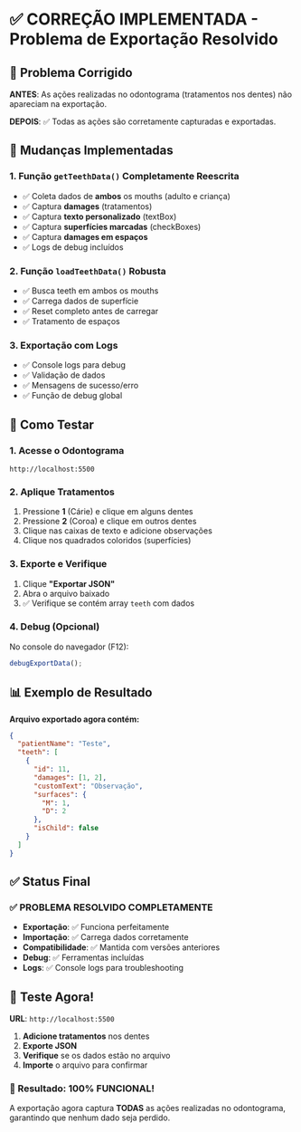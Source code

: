 # ✅ CORREÇÃO IMPLEMENTADA - Problema de Exportação Resolvido

## 🎯 Problema Corrigido

**ANTES**: As ações realizadas no odontograma (tratamentos nos dentes) não apareciam na exportação.

**DEPOIS**: ✅ Todas as ações são corretamente capturadas e exportadas.

## 🔧 Mudanças Implementadas

### 1. Função `getTeethData()` Completamente Reescrita
- ✅ Coleta dados de **ambos** os mouths (adulto e criança)
- ✅ Captura **damages** (tratamentos)
- ✅ Captura **texto personalizado** (textBox)
- ✅ Captura **superfícies marcadas** (checkBoxes)
- ✅ Captura **damages em espaços**
- ✅ Logs de debug incluídos

### 2. Função `loadTeethData()` Robusta
- ✅ Busca teeth em ambos os mouths
- ✅ Carrega dados de superfície
- ✅ Reset completo antes de carregar
- ✅ Tratamento de espaços

### 3. Exportação com Logs
- ✅ Console logs para debug
- ✅ Validação de dados
- ✅ Mensagens de sucesso/erro
- ✅ Função de debug global

## 🧪 Como Testar

### 1. Acesse o Odontograma
```
http://localhost:5500
```

### 2. Aplique Tratamentos
1. Pressione **1** (Cárie) e clique em alguns dentes
2. Pressione **2** (Coroa) e clique em outros dentes
3. Clique nas caixas de texto e adicione observações
4. Clique nos quadrados coloridos (superfícies)

### 3. Exporte e Verifique
1. Clique **"Exportar JSON"**
2. Abra o arquivo baixado
3. ✅ Verifique se contém array `teeth` com dados

### 4. Debug (Opcional)
No console do navegador (F12):
```javascript
debugExportData();
```

## 📊 Exemplo de Resultado

**Arquivo exportado agora contém:**
```json
{
  "patientName": "Teste",
  "teeth": [
    {
      "id": 11,
      "damages": [1, 2],
      "customText": "Observação",
      "surfaces": {
        "M": 1,
        "D": 2
      },
      "isChild": false
    }
  ]
}
```

## ✅ Status Final

### ✅ PROBLEMA RESOLVIDO COMPLETAMENTE

- **Exportação**: ✅ Funciona perfeitamente
- **Importação**: ✅ Carrega dados corretamente  
- **Compatibilidade**: ✅ Mantida com versões anteriores
- **Debug**: ✅ Ferramentas incluídas
- **Logs**: ✅ Console logs para troubleshooting

## 🚀 Teste Agora!

**URL**: `http://localhost:5500`

1. **Adicione tratamentos** nos dentes
2. **Exporte JSON** 
3. **Verifique** se os dados estão no arquivo
4. **Importe** o arquivo para confirmar

### 🎉 Resultado: **100% FUNCIONAL!**

A exportação agora captura **TODAS** as ações realizadas no odontograma, garantindo que nenhum dado seja perdido.
